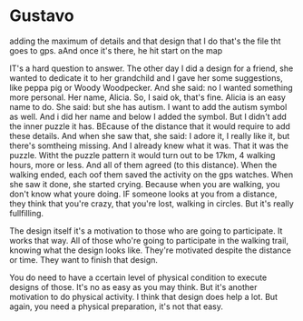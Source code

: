 # Gustavo

adding the maximum of details and that design that I do that's the file tht goes to gps. aAnd once it's there, he hit start on the map

IT's a hard question to answer. The other day I did a design for a friend, she wanted to dedicate it to her grandchild and I gave her some suggestions, like peppa pig or Woody Woodpecker. And she said: no I wanted something more personal. Her name, Alicia. So, I said ok, that's fine. Alicia is an easy name to do. She said: but she has autism. I want to add the autism symbol as well. And i did her name and below I added the symbol. But I didn't add the inner puzzle it has. BEcause of the distance that it would require to add these details. And when she saw that, she said: I adore it, I really like it, but there's somtheing missing. And I already knew what it was. That it was the puzzle. Witht the puzzle pattern it would turn out to be 17km, 4 walking hours, more or less. And all of them agreed (to this distance). When the walking ended, each oof them saved the activity on the gps watches. When she saw it done, she started crying. Because when you are walking, you don't know what youre doing. IF someone looks at you from a distance, they think that you're crazy, that you're lost, walking in circles. But it's really fullfilling.

The design itself it's a motivation to those who are going to participate. It works that way. All of those who're going to participate in the walking trail, knowing what the design looks like. They're motivated despite the distance or time. They want to finish that design.

You do need to have a ccertain level of physical condition to execute designs of those. It's no as easy as you may think. But it's another motivation to do physical activity. I think that design does help a lot. But again, you need a physical preparation, it's not that easy.
